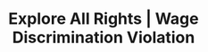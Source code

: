 ---
title: Explore All Rights | Wage Discrimination Violation
layout: entitlement
experience: "I was not hired because I am pregnant."
right: equality-rights

entitlement:
  - header: You have the right to be treated equally.
  - description: You have the right to be treated equally regardless of your race, color, religion, national origin,  sex (including pregnancy, gender identity, and sexual orientation), age (40 or older), disability, or genetic information. You have the right to complain about discrimination, file a charge of discrimination, and participate in an employment discrimination investigation or lawsuit without being retaliated against. You have a right to  religious accommodations, or reasonable accommodations for your disability, unless doing so would impose an undue hardship on the operation of the employer's business.

actions:
  - { header: "File a charge or petition to protect yourself.", description: "You have a right to be treated equally, start by filing a charge or petition with the Equal Employment Opportunity Commission.", id: "eeoc-claim", cta: "File Now" }

---